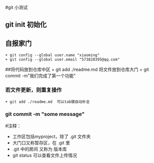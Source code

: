 #git 小测试

## git init 初始化
## 自报家门 
    + git config --global user.name "xiaoming"
    + git config --global user.email "573828395@qq.com"
##将代码放到仓库中区
    + git add ./readme.md 将文件放到仓库大门
    + git commit -m"我们完成了第一个功能"

### 若文件更新，则重复操作
    + git add ./readme.md  可以tab键自动补全

### git commit -m "some message"

#注释：
 + 工作区包括myproject，除了 .git 文件夹
 + 大门口又称暂存区，在 .git 里
 + .git 中的房间 又称为 版本库
 + git status 可以查看文件上传情况